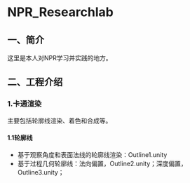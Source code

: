 # NPR_Researchlab

## 一、简介

这里是本人对NPR学习并实践的地方。

## 二、工程介绍

### 1.卡通渲染

主要包括轮廓线渲染、着色和合成等。

#### 1.1轮廓线

- 基于观察角度和表面法线的轮廓线渲染：Outline1.unity
- 基于过程几何轮廓线：法向偏置，Outline2.unity；深度偏置，Outline3.unity；